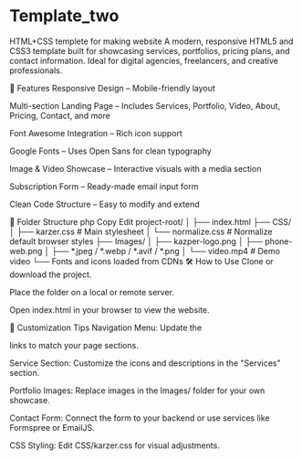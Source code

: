 # Template_two
HTML+CSS templete for making website
A modern, responsive HTML5 and CSS3 template built for showcasing services, portfolios, pricing plans, and contact information. Ideal for digital agencies, freelancers, and creative professionals.

🚀 Features
Responsive Design – Mobile-friendly layout

Multi-section Landing Page – Includes Services, Portfolio, Video, About, Pricing, Contact, and more

Font Awesome Integration – Rich icon support

Google Fonts – Uses Open Sans for clean typography

Image & Video Showcase – Interactive visuals with a media section

Subscription Form – Ready-made email input form

Clean Code Structure – Easy to modify and extend

📁 Folder Structure
php
Copy
Edit
project-root/
│
├── index.html
├── CSS/
│   ├── karzer.css        # Main stylesheet
│   └── normalize.css     # Normalize default browser styles
├── Images/
│   ├── kazper-logo.png
│   ├── phone-web.png
│   ├── *.jpeg / *.webp / *.avif / *.png
│   └── video.mp4         # Demo video
└── Fonts and icons loaded from CDNs
🛠️ How to Use
Clone or download the project.

Place the folder on a local or remote server.

Open index.html in your browser to view the website.

🔧 Customization Tips
Navigation Menu: Update the <nav> links to match your page sections.

Service Section: Customize the icons and descriptions in the "Services" section.

Portfolio Images: Replace images in the Images/ folder for your own showcase.

Contact Form: Connect the form to your backend or use services like Formspree or EmailJS.

CSS Styling: Edit CSS/karzer.css for visual adjustments.
